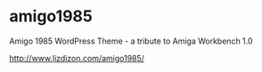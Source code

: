 amigo1985
=========

Amigo 1985 WordPress Theme - a tribute to Amiga Workbench 1.0

http://www.lizdizon.com/amigo1985/
